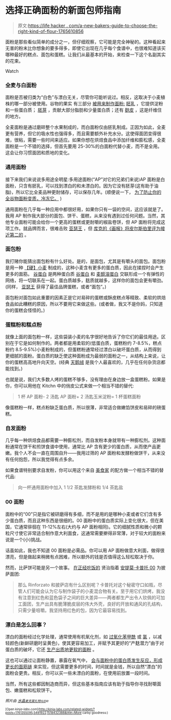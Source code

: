 # 选择正确面粉的新面包师指南

> 原文:[https://life hacker . com/a-new-bakers-guide-to-choose-the-right-kind-of-flour-1765610856](https://lifehacker.com/a-new-bakers-guide-to-choosing-the-right-kind-of-flour-1765610856)

面粉是那些看似简单的成分之一，但仔细观察，它可能是完全神秘的。这种看起来无害的粉末比你想象的要多得多，即使它出现在几乎每个食谱中，也很难知道该买哪种最好的糕点、面包和蛋糕。让我们从最基本的开始，来检查一下这个名副其实的花束。

Watch

### 全麦与白面粉

面粉是否被归类为“白色”与漂白无关，尽管你可能听说过。相反，这取决于小麦植株的哪一部分被使用。谷物的果实 有三部分 [被用来制作面粉:](https://en.wikipedia.org/wiki/Cereal_germ) [胚乳](https://en.wikipedia.org/wiki/Endosperm) ，它提供淀粉和一些蛋白质； [胚芽](https://en.wikipedia.org/wiki/Cereal_germ) ，贡献大部分脂肪和少量蛋白质；还有 [麸皮](https://en.wikipedia.org/wiki/Bran) ，这是纤维住的地方。

全麦面粉是通过磨碎整个水果制成的，而白面粉仅由胚乳制成。正因为如此，全麦更有营养，但它的吸水性也强得多，而且需要额外补充水分。这使得面团变得很难，很粘，需要一些时间来适应。如果你想在烘焙食品中添加纤维和膨松感，全麦面粉是一个不错的选择，但首先要用 25-30%的白面粉代替小麦，而不是全用。这会让你习惯面团和质地的变化。

### 通用面粉

接下来我们来说说多用途全明星:多用途面粉(“AP”对它的兄弟们来说)AP 面粉是白面粉，只含有胚乳，可以找到漂白的和未漂白的。因为它没有胚芽(这有助于油脂)，所以它比全麦品种更耐储存，可以保存几年。(顺便说一下， [为了防止你的全谷物面粉变质，冷冻它。](http://lifehacker.com/whole-grain-flour-has-a-short-shelf-life-so-freeze-it-1738386402) )

通用面粉在几乎每一种应用中都很好用，如果你只有一袋的空间，这应该就是了。我用 AP 制作我大部分的面包、饼干、蛋糕，从来没有遇到过任何问题。当然，其他专业面粉可能会给你一个更高的蛋糕或更耐嚼的椒盐卷饼，但 AP 面粉将完成这项工作。就品牌而言，很难击败 [亚瑟王](http://www.kingarthurflour.com/shop/items/king-arthur-unbleached-all-purpose-flour-5-lb) ，但 [库克的《画报》将皮尔斯伯里评为接近第二的](https://www.cooksillustrated.com/taste_tests/13-flour) 。

### 面包粉

我打赌你能猜出面包粉有什么好处。是的，是面包，尤其是有嚼头的面包。面包粉是用一种 [【硬】小麦](https://www.kingarthurflour.com/flours/learn-more.html) 制成的，这种小麦含有更多的蛋白质，因此在揉捏时会产生更多的面筋。 [谷蛋白](https://en.wikipedia.org/wiki/Gluten) 是两种蛋白质 [谷蛋白](https://en.wikipedia.org/wiki/Glutenin) 和 [麦醇溶蛋白](https://en.wikipedia.org/wiki/Gliadin) 交联形成一个有弹性的网络，将一切联系在一起。蛋白质越多，麸质就越多，这样你的面包会更有嚼劲。(同样， [亚瑟王](http://www.kingarthurflour.com/shop/items/king-arthur-unbleached-bread-flour-5-lb) 获得了最佳品牌蛋糕，或者“面包”。)

面包粉对面包如此重要的因素正是它对易碎的蛋糕或酥皮糕点等精致、柔软的烘焙食品如此糟糕的原因，所以不要用它来做这些。(或者做，我又不是你妈，只知道你的蛋糕会怪怪的。)

### 蛋糕粉和糕点粉

就像上面的面包粉一样，这些袋装小麦的名字很好地告诉了你它们的最佳用途。区别在于它是如何制作的。两者都是用柔软的(低蛋白质，蛋糕粉约 7-8.5%，糕点粉约 8.5-9.5%)小麦粉制成的，但蛋糕粉通常经过漂白以破坏蛋白质，从而得到更细腻的面粉。蛋白质的缺乏使这种面粉成为最弱的面粉之一，从结构上来说，让你的蛋糕高高地升向天空。(经典 [天鹅绒](http://www.swansdown.com/site.php) 是我个人最喜欢的，几乎在任何杂货店都能找到。)

也就是说，我们大多数人烤的蛋糕不够多，没有理由在身边放一盒蛋糕粉。如果是你，你可以用他在 Kitchn 中的俏皮公式来做一个相当不错的替代:

> 1 杯 AP 面粉- 2 汤匙 AP 面粉+ 2 汤匙玉米淀粉= 1 杯蛋糕面粉

像蛋糕粉一样，糕点粉缺乏蛋白质，所以很薄，非常适合做嫩馅饼皮和易碎的磅蛋糕。

### 自发面粉

几乎每一种烘焙食品都需要一种膨松剂，而自发粉本身就带有一种膨松剂。这种面粉通常在饼干和煎饼食谱中使用，通常比 AP 含有更少的蛋白质，从而使产品更嫩。我个人不会一直在周围自升——我用过筛的 AP 面粉和发酵粉做饼干，从来没有任何抱怨，所以我觉得有点多余。

如果食谱特别要求自发粉，你可以用这个来自 [美食家](http://www.epicurious.com/ingredients/substitute-flour-all-purpose-cake-self-rising-article) 的配方做一个相当不错的替代品:

> 向一杯通用面粉中加入 1 1/2 茶匙发酵粉和 1/4 茶匙盐

### 00 面粉

面粉中的“00”只是指它被研磨得有多细，而不是用的是哪种小麦或者它们含有多少蛋白质，而且这种东西是很细的。00 面粉中的蛋白质实际上变化很大，但在美国，它通常徘徊在 11-12%左右(大约与 AP 面粉相同)。它的细腻性质和微小的颗粒尺寸使它非常适合制作意大利面食，这通常需要擀得非常薄，对于较大的面粉来说是一个(小)挑战。

话虽如此，我也不知道 00 面粉是必需品。你可以用 AP 面粉做意大利面，做得很漂亮，但是做起来稍微有点困难，所以额外的钱是否值得这么轻松取决于你。

然而，比萨饼可能是另一个故事。 [在正经吃饭的](http://slice.seriouseats.com/archives/2011/06/the-pizza-lab-on-flour-foams-and-dough.html) 贤治指着 [安提莫·卡普托 00](http://www.amazon.com/Antimo-Caputo-Pizzeria-Flour-Repack/dp/B006XL9W7W?asc_campaign=InlineText&asc_refurl=https://lifehacker.com/a-new-bakers-guide-to-choosing-the-right-kind-of-flour-1765610856&asc_source=&tag=kinjalifehackerlink-20) 为披萨面团:

> 那么 Rinforzato 和披萨店有什么区别呢？卡普托对这个秘密守口如瓶，尽管人们可能会认为它与制作袋子的小麦混合物有关。至于用它们烘烤，我没有注意到红色和蓝色袋子之间的巨大差异——两者都生产出令人钦佩的可加工面团，生产出具有脆薄脆皮层的伟大外壳，良好的开放和通风的孔结构，只需少量咀嚼。我坚持用红色的包，因为它最容易找到。

### 漂白是怎么回事？

漂白的面粉经过化学处理，通常使用有机氧化剂，如 [过氧化苯甲酰](https://en.wikipedia.org/wiki/Benzoyl_peroxide) 或 [氯](https://en.wikipedia.org/wiki/Chlorine) ，以减轻颜色(新鲜研磨时呈黄色)，使其更容易加工，并赋予其更好的“产麸潜力”由于对蛋白质的破坏，它还 [生产出质地更软的面粉](http://www.thekitchn.com/whats-the-difference-between-bleached-and-unbleached-flour-223858) 。

这也可以通过让面粉静置，暴露在氧气中， [会与面粉中的蛋白质发生反应，形成更长的面筋链](http://www.thekitchn.com/food-science-why-some-flour-ge-81149) 来实现，但这需要更多的时间，时间就是金钱，所以自然“漂白”的面粉会更贵。相反，你可以买一些未漂白的面粉，在使用前放置一段时间。

当然，所有这些都因制造商而异，但这些基本指南应该有助于指导你寻找耐嚼面包、嫩蛋糕和松软饼干。

*<small>照片由</small>* [*<small>水晶</small>*](https://www.flickr.com/photos/crystalflickr/39023387/in/photolist-4s1i2-5xntHi-zVAQ8-sxEjt-9znxVb-5fStT1-bw27jF-MsDee-gU2g6-r67KCL-4JKygd-fywfo-7MHgNN-8ksNJn-cp1ey-b4UPPi-6kcWR-jXKE7B-8kSyUE-7D5G5a-f3547w-dpQLfY-ayJ7kv-dttYsr-dLHuW-p5WK9K-bJ11M-7pwWKR-eoKJy-97yKJo-8kPnNa-95hfuq-8kPnSX-jW35mM-4JiaAC-jW2Uu4-bP8rwr-dtfSWR-rhnyG2-6aNiYC-fQKneh-9AVHi8-6aJ9t2-6aNiBL-jW39jZ-6Qf5h5-6aJa12-bVhRkC-jW25VK-bAdMwU)*<small></small>*<small>[*<small>麦克莫扎特</small>*](https://www.flickr.com/photos/jeepersmedia/14120343789/)*<small></small>*<small>[*<small>玛芬</small>*](https://www.flickr.com/photos/mwf2005/8749347631/)*<small>*和*</small>*</small></small>

<small><small>[Open *kinja-labs.com*](http://kinja-labs.com/related-widget/?posts=1761355095,5491922,1518432388&title=More carby goodness:)</small></small><small><small></small></small>